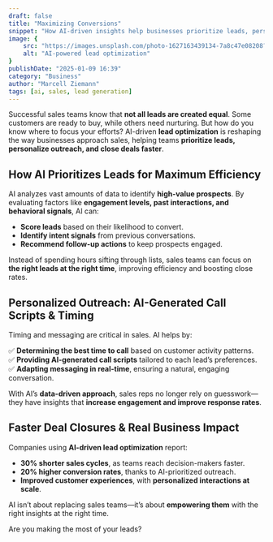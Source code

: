 ```yaml
---
draft: false
title: "Maximizing Conversions"
snippet: "How AI-driven insights help businesses prioritize leads, personalize outreach, and accelerate sales cycles for higher conversion rates."
image: {
    src: "https://images.unsplash.com/photo-1627163439134-7a8c47e08208?&fit=crop&w=430&h=240",
    alt: "AI-powered lead optimization"
}
publishDate: "2025-01-09 16:39"
category: "Business"
author: "Marcell Ziemann"
tags: [ai, sales, lead generation]
---
```


Successful sales teams know that **not all leads are created equal**. Some customers are ready to buy, while others need nurturing. But how do you know where to focus your efforts? AI-driven **lead optimization** is reshaping the way businesses approach sales, helping teams **prioritize leads, personalize outreach, and close deals faster**.  

## How AI Prioritizes Leads for Maximum Efficiency  

AI analyzes vast amounts of data to identify **high-value prospects**. By evaluating factors like **engagement levels, past interactions, and behavioral signals**, AI can:  

- **Score leads** based on their likelihood to convert.  
- **Identify intent signals** from previous conversations.  
- **Recommend follow-up actions** to keep prospects engaged.  

Instead of spending hours sifting through lists, sales teams can focus on **the right leads at the right time**, improving efficiency and boosting close rates.  

## Personalized Outreach: AI-Generated Call Scripts & Timing  

Timing and messaging are critical in sales. AI helps by:  

✅ **Determining the best time to call** based on customer activity patterns.  
✅ **Providing AI-generated call scripts** tailored to each lead’s preferences.  
✅ **Adapting messaging in real-time**, ensuring a natural, engaging conversation.  

With AI’s **data-driven approach**, sales reps no longer rely on guesswork—they have insights that **increase engagement and improve response rates**.  

## Faster Deal Closures & Real Business Impact  

Companies using **AI-driven lead optimization** report:  

- **30% shorter sales cycles**, as teams reach decision-makers faster.  
- **20% higher conversion rates**, thanks to AI-prioritized outreach.  
- **Improved customer experiences**, with **personalized interactions at scale**.  

AI isn’t about replacing sales teams—it’s about **empowering them** with the right insights at the right time.  

Are you making the most of your leads?
